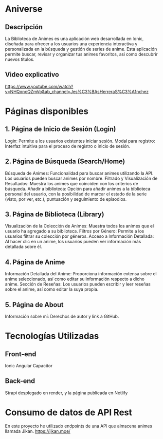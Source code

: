# Aniverse

## Descripción
La Biblioteca de Animes es una aplicación web desarrollada en Ionic, diseñada para ofrecer a los usuarios una experiencia interactiva y personalizada en la búsqueda y gestión de series de anime. Esta aplicación permite buscar, revisar y organizar tus animes favoritos, así como descubrir nuevos títulos.

## Video explicativo
https://www.youtube.com/watch?v=NHQoncQZmVo&ab_channel=Jes%C3%BAsHerreraS%C3%A1nchez

# Páginas disponibles
## 1. Página de Inicio de Sesión (Login)
Login: Permite a los usuarios existentes iniciar sesión.
Modal para registro: Interfaz intuitiva para el proceso de registro o inicio de sesión.
## 2. Página de Búsqueda (Search/Home)
Búsqueda de Animes: Funcionalidad para buscar animes utilizando la API. Los usuarios pueden buscar animes por nombre.
Filtrado y Visualización de Resultados: Muestra los animes que coinciden con los criterios de búsqueda.
Añadir a biblioteca: Opción para añadir animes a la biblioteca personal del usuario, con la posibilidad de marcar el estado de la serie (visto, por ver, etc.), puntuación y seguimiento de episodios.
## 3. Página de Biblioteca (Library)
Visualización de la Colección de Animes: Muestra todos los animes que el usuario ha agregado a su biblioteca.
Filtros por Género: Permite a los usuarios filtrar su colección por géneros.
Acceso a Información Detallada: Al hacer clic en un anime, los usuarios pueden ver información más detallada sobre él.
## 4. Página de Anime
Información Detallada del Anime: Proporciona información extensa sobre el anime seleccionado, así como editar su información respecto a dicho anime.
Sección de Reseñas: Los usuarios pueden escribir y leer reseñas sobre el anime, así como editar la suya propia.
## 5. Página de About
Información sobre mí: Derechos de autor y link a GitHub.

# Tecnologías Utilizadas
## Front-end
Ionic
Angular
Capacitor

## Back-end
Strapi desplegado en render, y la página publicada en Netlify

# Consumo de datos de API Rest
En este proyecto he utilizado endpoints de una API que almacena animes llamada Jikan. https://jikan.moe/
